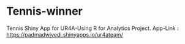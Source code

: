 # Tennis-winner
Tennis Shiny App for UR4A-Using R for Analytics Project. App-Link : https://padmadwivedi.shinyapps.io/ur4ateam/
